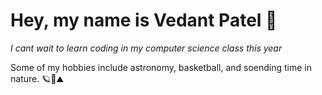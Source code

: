 # Hey, my name is Vedant Patel 🧿

*I cant wait to learn coding in my computer science class this year*

Some of my hobbies include astronomy, basketball, and soending time in nature. 🪐🏀⛰
